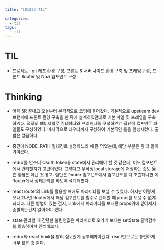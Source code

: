 ```yaml
---
title: "201223-TIL"

categories:
  - til
tags:
  - til
---
```

# TIL
 - 프로젝트 : git 레포 환경 구성, 프론트 & 서버 사이드 환경 구축 및 프레임 구성, 프론트 Router 및 Navi 컴포넌트 구성

 

# Thinking
 - 어제 SR 끝내고 오늘부터 본격적으로 코딩에 들어갔다. 기본적으로 upstream dev 브랜치에 프론트 환경 구축을 한 뒤에 설계하였던대로 기본 파일 및 프레임을 구축하였다. 적당히 페이지별로 컨테이너와 프리젠터를 구성하였고 필요한 컴포넌트 파일들도 구성하였다. 마지막으로 라우터까지 구성하여 기본적인 틀을 완성시켰다. 출발은 깔끔하다.

 - 중간에 NODE_PATH 절대경로 설정하느라 애 좀 먹었는데, 해당 부분은 좀 더 알아봐야겠다.

 - redux를 안쓰니 OAuth token을 state에서 관리해야 할 것 같은데, 어느 컴포넌트에서 관리할지가 고민이었다. 그렇다고 무작정 local storage에 저장하는 것도 옳은 방법은 아닌 것 같고. 일단은 Router 컴포넌트에서 컴포넌트를 다 호출하니깐 여Router에서 상태관리를 하도록 설계해봤다.

 - react router의 Link를 활용할 때에도 파라미터를 보낼 수 있었다. 하지만 이렇게 보내고나면 Router에서 해당 컴포넌트를 함수로 렌더할 때 props를 보낼 수 없게 되더라. 다른 방법이 있는 건지, Link에서 파라미터를 보내면 props위에 덮어져서 증발되는건지 알아봐야 겠다.

 - state 관리할 때 간단한 불린언값은 파라미터로 오가기 보다는 setState 콜백함수를 활용하여서 관리해보자.

 - redux와 react hook을 빨리 심도있게 공부해봐야겠다. react만으로는 불편하게 너무 많은 것 같다.